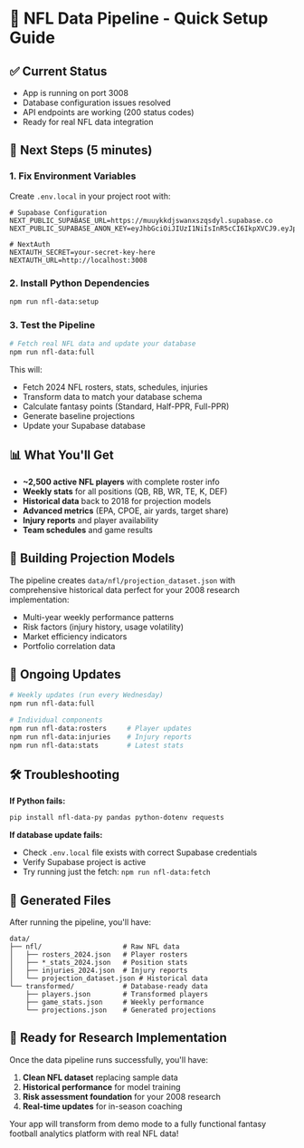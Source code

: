 # 🏈 NFL Data Pipeline - Quick Setup Guide

## ✅ Current Status
- App is running on port 3008 
- Database configuration issues resolved
- API endpoints are working (200 status codes)
- Ready for real NFL data integration

## 🚀 Next Steps (5 minutes)

### 1. Fix Environment Variables
Create `.env.local` in your project root with:

```env
# Supabase Configuration
NEXT_PUBLIC_SUPABASE_URL=https://muuykkdjswanxszqsdyl.supabase.co
NEXT_PUBLIC_SUPABASE_ANON_KEY=eyJhbGciOiJIUzI1NiIsInR5cCI6IkpXVCJ9.eyJpc3MiOiJzdXBhYmFzZSIsInJlZiI6Im11dXlra2Rqc3dhbnhzenFzZHlsIiwicm9sZSI6ImFub24iLCJpYXQiOjE3NTExMjAwMDIsImV4cCI6MjA2NjY5NjAwMn0.R_e23Q02Hq_U1cAWvicGbGEezMcOmuhcXSktrxbpq2U

# NextAuth
NEXTAUTH_SECRET=your-secret-key-here
NEXTAUTH_URL=http://localhost:3008
```

### 2. Install Python Dependencies

```bash
npm run nfl-data:setup
```

### 3. Test the Pipeline

```bash
# Fetch real NFL data and update your database
npm run nfl-data:full
```

This will:
- Fetch 2024 NFL rosters, stats, schedules, injuries
- Transform data to match your database schema  
- Calculate fantasy points (Standard, Half-PPR, Full-PPR)
- Generate baseline projections
- Update your Supabase database

## 📊 What You'll Get

- **~2,500 active NFL players** with complete roster info
- **Weekly stats** for all positions (QB, RB, WR, TE, K, DEF)
- **Historical data** back to 2018 for projection models
- **Advanced metrics** (EPA, CPOE, air yards, target share)
- **Injury reports** and player availability
- **Team schedules** and game results

## 🎯 Building Projection Models

The pipeline creates `data/nfl/projection_dataset.json` with comprehensive historical data perfect for your 2008 research implementation:

- Multi-year weekly performance patterns
- Risk factors (injury history, usage volatility)  
- Market efficiency indicators
- Portfolio correlation data

## 🔄 Ongoing Updates

```bash
# Weekly updates (run every Wednesday)
npm run nfl-data:full

# Individual components
npm run nfl-data:rosters     # Player updates
npm run nfl-data:injuries    # Injury reports  
npm run nfl-data:stats       # Latest stats
```

## 🛠️ Troubleshooting

**If Python fails:**
```bash
pip install nfl-data-py pandas python-dotenv requests
```

**If database update fails:**
- Check `.env.local` file exists with correct Supabase credentials
- Verify Supabase project is active
- Try running just the fetch: `npm run nfl-data:fetch`

## 📁 Generated Files

After running the pipeline, you'll have:

```
data/
├── nfl/                    # Raw NFL data  
│   ├── rosters_2024.json   # Player rosters
│   ├── *_stats_2024.json   # Position stats
│   ├── injuries_2024.json  # Injury reports
│   └── projection_dataset.json # Historical data
└── transformed/            # Database-ready data
    ├── players.json        # Transformed players
    ├── game_stats.json     # Weekly performance  
    └── projections.json    # Generated projections
```

## 🎉 Ready for Research Implementation

Once the data pipeline runs successfully, you'll have:

1. **Clean NFL dataset** replacing sample data
2. **Historical performance** for model training
3. **Risk assessment foundation** for your 2008 research
4. **Real-time updates** for in-season coaching

Your app will transform from demo mode to a fully functional fantasy football analytics platform with real NFL data! 